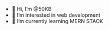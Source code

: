 - 👋 Hi, I’m @50KB
- 👀 I’m interested in web development
- 🌱 I’m currently learning MERN STACK

<!---
50KB/50KB is a ✨ special ✨ repository because its `README.md` (this file) appears on your GitHub profile.
You can click the Preview link to take a look at your changes.
--->
